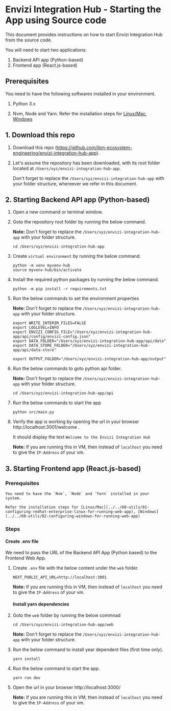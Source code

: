 # Envizi Integration Hub - Starting the App using Source code

This document provides instructions on how to start Envizi Integration Hub from the source code.

You will  need to start two applications:
1. Backend API app (Python-based)
2. Frontend app (React.js-based)

## Prerequisites

You need to have the following softwares installed in your environment.

1. Python 3.x

2. Nvm, Node and Yarn. Refer the installation steps for [Linux/Mac](../../60-utils/01-configuring-redhat-enterprise-linux-for-running-web-app), [Windows](../../60-utils/02-configuring-windows-for-running-web-app)


## 1. Download this repo

1. Download this repo (https://github.com/ibm-ecosystem-engineering/envizi-integration-hub-app). 

2. Let's assume the repository has been downloaded, with its root folder located at `/Users/xyz/envizi-integration-hub-app`.

    Don't forget to replace the `/Users/xyz/envizi-integration-hub-app` with your folder structure, whereever we refer in this document.

## 2. Starting Backend API app (Python-based)

1. Open a new command or terminal window.

2. Goto the repository root folder by running the below command.

    **Note:** Don't forget to replace the `/Users/xyz/envizi-integration-hub-app` with your folder structure.

    ```
    cd /Users/xyz/envizi-integration-hub-app
    ```

3. Create `virtual environment` by running the below command.

    ```
    python -m venv myvenv-hub
    source myvenv-hub/bin/activate
    ```

4. Install the required python packages by running the below command.
    ```
    python -m pip install -r requirements.txt
    ```

5. Run the below commands to set the environment properties

    **Note:** Don't forget to replace the `/Users/xyz/envizi-integration-hub-app` with your folder structure.

    ```
    export WRITE_INTERIM_FILES=FALSE
    export LOGLEVEL=INFO
    export ENVIZI_CONFIG_FILE="/Users/xyz/envizi-integration-hub-app/api/config/envizi-config.json"
    export DATA_FOLDER="/Users/xyz/envizi-integration-hub-app/api/data"
    export DATA_STORE_FOLDER="/Users/xyz/envizi-integration-hub-app/api/data-store"

    export OUTPUT_FOLDER="/Users/xyz/envizi-integration-hub-app/output"
    ```

6. Run the below commands to goto python api folder.

    **Note:** Don't forget to replace the `/Users/xyz/envizi-integration-hub-app` with your folder structure.

    ```
    cd /Users/xyz/envizi-integration-hub-app/api
    ```

7. Run the below commands to start the app

    ```
    python src/main.py
    ```

8. Verify the app is working by opening the url in your browser http://localhost:3001/welcome .

    It should display the text `Welcome to the Envizi Integration Hub`

    **Note:** If you are running this in VM, then instead of `localhost` you need to give the `IP-Address` of your vm.

## 3. Starting Frontend app (React.js-based)

### Prerequisites

    You need to have the `Nvm`, `Node` and `Yarn` installed in your system.

    Refer the installation steps for [Linux/Mac](../../60-utils/01-configuring-redhat-enterprise-linux-for-running-web-app), [Windows](../../60-utils/02-configuring-windows-for-running-web-app)

### Steps 

#### Create .env file

We need to pass the URL of the Backend API App (Python based) to the Frontend Web App. 

1. Create `.env` file with the below content under the `web` folder.

    ```
    NEXT_PUBLIC_API_URL=http://localhost:3001
    ```
    **Note:** If you are running this in VM, then instead of `localhost` you need to give the `IP-Address` of your vm.

    #### Install yarn dependencies

2. Goto the `web` folder by running the below commnad

    ```
    cd /Users/xyz/envizi-integration-hub-app/web
    ```
    **Note:** Don't forget to replace the `/Users/xyz/envizi-integration-hub-app` with your folder structure.


2. Run the below command to install year dependent files  (first time only).

    ```
    yarn install
    ```

3. Run the below command to start the app.

    ```
    yarn run dev
    ```

4. Open the url in your browser http://localhost:3000/

    **Note:** If you are running this in VM, then instead of `localhost` you need to give the `IP-Address` of your vm.


